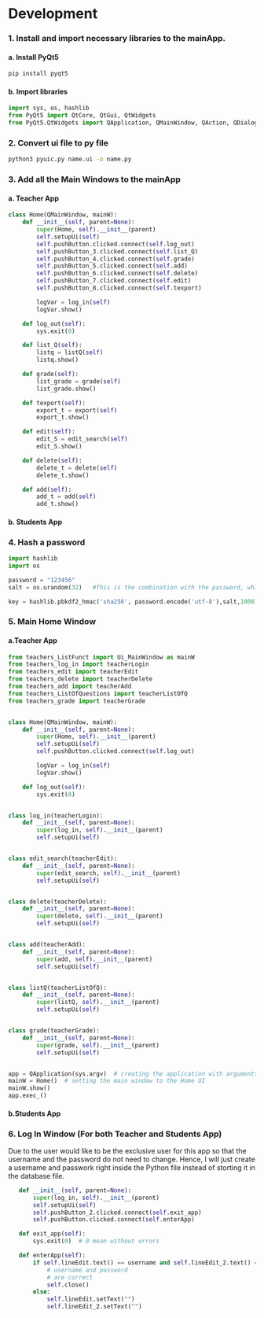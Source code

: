 # Development

### 1. Install and import necessary libraries to the mainApp.
#### a. Install PyQt5
 ```.sh
 pip install pyqt5
 ```
 #### b. Import libraries
 ```.py
 import sys, os, hashlib
 from PyQt5 import QtCore, QtGui, QtWidgets
from PyQt5.QtWidgets import QApplication, QMainWindow, QAction, QDialog, QLineEdit
 ```
### 2. Convert ui file to py file
```.sh
python3 pyuic.py name.ui -o name.py
```
### 3. Add all the Main Windows to the mainApp
#### a. Teacher App
```.py
class Home(QMainWindow, mainW):
    def __init__(self, parent=None):
        super(Home, self).__init__(parent)
        self.setupUi(self)
        self.pushButton.clicked.connect(self.log_out)
        self.pushButton_3.clicked.connect(self.list_Q)
        self.pushButton_4.clicked.connect(self.grade)
        self.pushButton_5.clicked.connect(self.add)
        self.pushButton_6.clicked.connect(self.delete)
        self.pushButton_7.clicked.connect(self.edit)
        self.pushButton_8.clicked.connect(self.texport)

        logVar = log_in(self)
        logVar.show()

    def log_out(self):
        sys.exit(0)

    def list_Q(self):
        listq = listQ(self)
        listq.show()

    def grade(self):
        list_grade = grade(self)
        list_grade.show()

    def texport(self):
        export_t = export(self)
        export_t.show()

    def edit(self):
        edit_S = edit_search(self)
        edit_S.show()

    def delete(self):
        delete_t = delete(self)
        delete_t.show()

    def add(self):
        add_t = add(self)
        add_t.show()

```

#### b. Students App

### 4. Hash a password 
```.py
import hashlib
import os

password = "123456"
salt = os.urandom(32)   #This is the combination with the password, which makes the passwords harder to crack

key = hashlib.pbkdf2_hmac('sha256', password.encode('utf-8'),salt,1000) #encode the password with the hashlib library
```
### 5. Main Home Window
#### a.Teacher App

```.py
from teachers_ListFunct import Ui_MainWindow as mainW
from teachers_log_in import teacherLogin
from teachers_edit import teacherEdit
from teachers_delete import teacherDelete
from teachers_add import teacherAdd
from teachers_ListOfQuestions import teacherListOfQ
from teachers_grade import teacherGrade


class Home(QMainWindow, mainW):
    def __init__(self, parent=None):
        super(Home, self).__init__(parent)
        self.setupUi(self)
        self.pushButton.clicked.connect(self.log_out)

        logVar = log_in(self)
        logVar.show()

    def log_out(self):
        sys.exit(0)


class log_in(teacherLogin):
    def __init__(self, parent=None):
        super(log_in, self).__init__(parent)
        self.setupUi(self)


class edit_search(teacherEdit):
    def __init__(self, parent=None):
        super(edit_search, self).__init__(parent)
        self.setupUi(self)


class delete(teacherDelete):
    def __init__(self, parent=None):
        super(delete, self).__init__(parent)
        self.setupUi(self)


class add(teacherAdd):
    def __init__(self, parent=None):
        super(add, self).__init__(parent)
        self.setupUi(self)


class listQ(teacherListOfQ):
    def __init__(self, parent=None):
        super(listQ, self).__init__(parent)
        self.setupUi(self)


class grade(teacherGrade):
    def __init__(self, parent=None):
        super(grade, self).__init__(parent)
        self.setupUi(self)


app = QApplication(sys.argv)  # creating the application with arguments from user
mainW = Home()  # setting the main window to the Home UI
mainW.show()
app.exec_()

```
#### b.Students App

### 6. Log In Window (For both Teacher and Students App)
  Due to the user would like to be the exclusive user for this app so that the username and the password do not need to change. Hence, I will just create a username and passwork right inside the Python file instead of storting it in the database file.
 
 ```.py
    def __init__(self, parent=None):
        super(log_in, self).__init__(parent)
        self.setupUi(self)
        self.pushButton_2.clicked.connect(self.exit_app)
        self.pushButton.clicked.connect(self.enterApp)

    def exit_app(self):
        sys.exit(0)  # 0 mean without errors

    def enterApp(self):
        if self.lineEdit.text() == username and self.lineEdit_2.text() == password:  # Check if the
            # username and password
            # are correct
            self.close()
        else:
            self.lineEdit.setText("")
            self.lineEdit_2.setText("")
  ```

